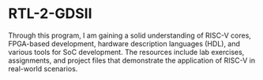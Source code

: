 # RTL-2-GDSII
Through this program, I am gaining a solid understanding of RISC-V cores, FPGA-based development, hardware description languages (HDL), and various tools for SoC development. The resources include lab exercises, assignments, and project files that demonstrate the application of RISC-V in real-world scenarios.
